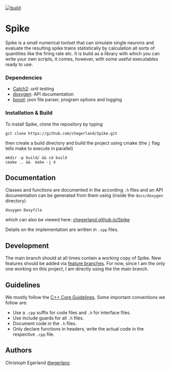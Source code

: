 [![build](https://github.com/chegerland/Spike/workflows/cmake.yml/badge.svg)](https://github.com/chegerland/Spike/actions)

# Spike
Spike is a small numerical toolset that can simulate single neurons and evaluate the resulting spike trains statistically by calculation all sorts of quantities like the firing rate etc.
It is build as a library with which you can write your own scripts, it comes, however, with some useful executables ready to use.

### Dependencies
* [Catch2](https://github.com/catchorg/Catch2): unit testing
* [doxygen](http://doxygen.nl/): API documentation
* [boost](https://www.boost.org/): json file parser, program options and logging

### Installation & Build
To install Spike, clone the repository by typing

```
git clone https://github.com/chegerland/Spike.git
```

then create a build directory and build the project using cmake (the `j` flag tells make to execute in parallel)

```
mkdir -p build/ && cd build
cmake .. &&  make -j 4
```

## Documentation
Classes and functions are documented in the according `.h` files and an API documentation can be generated from them using (inside the `docs/doxygen` directory)
```
doxygen Doxyfile
```
which can also be viewed here: [chegerland.github.io/Spike](https://chegerland.github.io/Spike)

Details on the implementation are written in `.cpp` files.


## Development
The main branch should at all times contain a working copy of Spike.
New features should be added via [feature branches](https://www.atlassian.com/git/tutorials/comparing-workflows/feature-branch-workflow).
For now, since I am the only one working on this project, I am directly using the the main branch.


## Guidelines
We mostly follow the [C++ Core Guidelines](https://isocpp.github.io/CppCoreGuidelines/CppCoreGuidelines).
Some important conventions we follow are:
* Use a `.cpp` suffix for code files and `.h` for interface files.
* Use include guards for all `.h` files.
* Document code in the `.h` files.
* Only declare functions in headers, write the actual code in the respective `.cpp` file.


## Authors
Christoph Egerland [@egerlanc](https://git.physik.hu-berlin.de/egerlanc)
